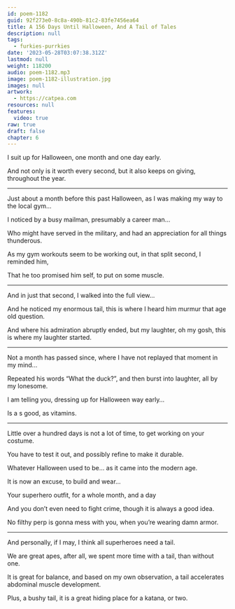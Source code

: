 ```yaml
---
id: poem-1182
guid: 92f273e0-8c8a-490b-81c2-83fe7456ea64
title: A 156 Days Until Halloween, And A Tail of Tales
description: null
tags:
  - furkies-purrkies
date: '2023-05-28T03:07:38.312Z'
lastmod: null
weight: 118200
audio: poem-1182.mp3
image: poem-1182-illustration.jpg
images: null
artwork:
  - https://catpea.com
resources: null
features:
  video: true
raw: true
draft: false
chapter: 6
---
```


I suit up for Halloween,
one month and one day early.

And not only is it worth every second,
but it also keeps on giving, throughout the year.

---

Just about a month before this past Halloween,
as I was making my way to the local gym…

I noticed by a busy mailman,
presumably a career man…

Who might have served in the military,
and had an appreciation for all things thunderous.

As my gym workouts seem to be working out,
in that split second, I reminded him,

That he too promised him self,
to put on some muscle.

---

And in just that second,
I walked into the full view...

And he noticed my enormous tail,
this is where I heard him murmur that age old question.

And where his admiration abruptly ended,
but my laughter, oh my gosh, this is where my laughter started.

---

Not a month has passed since,
where I have not replayed that moment in my mind...

Repeated his words “What the duck?”,
and then burst into laughter, all by my lonesome.

I am telling you,
dressing up for Halloween way early…

Is a s good,
as vitamins.

---

Little over a hundred days is not a lot of time,
to get working on your costume.

You have to test it out,
and possibly refine to make it durable.

Whatever Halloween used to be...
as it came into the modern age.

It is now an excuse,
to build and wear…

Your superhero outfit,
for a whole month, and a day

And you don’t even need to fight crime,
though it is always a good idea.

No filthy perp is gonna mess with you,
when you’re wearing damn armor.

---

And personally, if I may,
I think all superheroes need a tail.

We are great apes, after all,
we spent more time with a tail, than without one.

It is great for balance, and based on my own observation,
a tail accelerates abdominal muscle development.

Plus, a bushy tail,
it is a great hiding place for a katana, or two.

